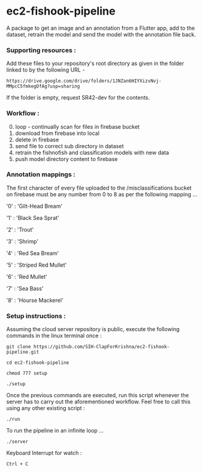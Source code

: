 # ec2-fishook-pipeline
A package to get an image and an annotation from a Flutter app, add to the dataset, retrain the model and send the model with the annotation file back.

### Supporting resources :

Add these files to your repository's root directory as given in the folder linked to by the following URL -

```https://drive.google.com/drive/folders/1JNZan6HIYXizvNvj-MMpcC5fmkegDfAg?usp=sharing```

If the folder is empty, request SR42-dev for the contents.

### Workflow :

0. loop - continually scan for files in firebase bucket
1. download from firebase into local
2. delete in firebase 
3. send file to correct sub directory in dataset
4. retrain the fishnofish and classification models with new data
5. push model directory content to firebase

### Annotation mappings :

The first character of every file uploaded to the /misclassifications bucket on firebase must be any number from 0 to 8 as per the following mapping ...

'0' : 'Gilt-Head Bream'

'1' : 'Black Sea Sprat'

'2' : 'Trout'

'3' : 'Shrimp'

'4' : 'Red Sea Bream'

'5' : 'Striped Red Mullet'

'6' : 'Red Mullet'

'7' : 'Sea Bass'

'8' : 'Hourse Mackerel'

### Setup instructions :

Assuming the cloud server repository is public, execute the following commands in the linux terminal once :

```git clone https://github.com/SIH-ClapForKrishna/ec2-fishook-pipeline.git```

```cd ec2-fishook-pipeline```

```chmod 777 setup```

```./setup```

Once the previous commands are executed, run this script whenever the server has to carry out the aforementioned workflow. Feel free to call this using any other existing script :

```./run``` 

To run the pipeline in an infinite loop ...

```./server```

Keyboard Interrupt for watch : 

 ```Ctrl + C```

